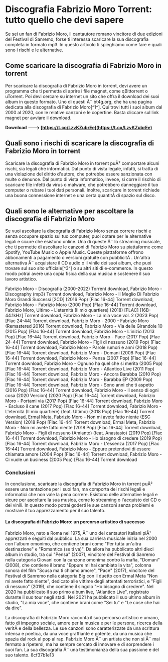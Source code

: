 # Discografia Fabrizio Moro Torrent: tutto quello che devi sapere
 
Se sei un fan di Fabrizio Moro, il cantautore romano vincitore di due edizioni del Festival di Sanremo, forse ti interessa scaricare la sua discografia completa in formato mp3. In questo articolo ti spieghiamo come fare e quali sono i rischi e le alternative.
 
## Come scaricare la discografia di Fabrizio Moro in torrent
 
Per scaricare la discografia di Fabrizio Moro in torrent, devi avere un programma che ti permetta di aprire i file magnet, come qBittorrent o uTorrent. Poi devi cercare su internet un sito che offra il download dei suoi album in questo formato. Uno di questi Ã¨ bt4g.org, che ha una pagina dedicata alla discografia di Fabrizio Moro[^1^]. Qui trovi tutti i suoi album dal 2000 al 2020, con le relative canzoni e le copertine. Basta cliccare sul link magnet per avviare il download.
 
**Download ---> [https://t.co/LzvKZubrEe](https://t.co/LzvKZubrEe)**


 
## Quali sono i rischi di scaricare la discografia di Fabrizio Moro in torrent
 
Scaricare la discografia di Fabrizio Moro in torrent puÃ² comportare alcuni rischi, sia legali che informatici. Dal punto di vista legale, infatti, si tratta di una violazione del diritto d'autore, che potrebbe essere sanzionata con multe o denunce. Dal punto di vista informatico, invece, si corre il rischio di scaricare file infetti da virus o malware, che potrebbero danneggiare il tuo computer o rubare i tuoi dati personali. Inoltre, scaricare in torrent richiede una buona connessione internet e una certa quantitÃ  di spazio sul disco.
 
## Quali sono le alternative per ascoltare la discografia di Fabrizio Moro
 
Se vuoi ascoltare la discografia di Fabrizio Moro senza correre rischi e senza occupare spazio sul tuo computer, puoi optare per le alternative legali e sicure che esistono online. Una di queste Ã¨ lo streaming musicale, che ti permette di ascoltare le canzoni di Fabrizio Moro su piattaforme come Spotify, YouTube Music o Apple Music. Queste piattaforme offrono abbonamenti a pagamento o versioni gratuite con pubblicitÃ . Un'altra alternativa Ã¨ acquistare il CD audio o il vinile dei suoi album, che puoi trovare sul suo sito ufficiale[^3^] o su altri siti di e-commerce. In questo modo potrai avere una copia fisica della sua musica e sostenere il suo lavoro artistico.
 
Fabrizio Moro - Discografia (2000-2022) Torrent download,  Fabrizio Moro - Discography (mp3) Torrent download,  Fabrizio Moro - Il Meglio Di Fabrizio Moro Grandi Successi [2CD] (2016 Pop) [Flac 16-44] Torrent download,  Fabrizio Moro - Fabrizio Moro (2000 Pop) [Flac 16-44] Torrent download,  Fabrizio Moro, Ultimo - L'eternità (Il mio quartiere) (2018) [FLAC] [16B-44.1kHz] Torrent download,  Fabrizio Moro - La mia voce vol. 2 (2023 Pop) [Flac 24-44] Torrent download,  Fabrizio Moro - 2000 - Fabrizio Moro (Remastered 2016) Torrent download,  Fabrizio Moro - Via delle Girandole 10 (2015 Pop) [Flac 16-44] Torrent download,  Fabrizio Moro - L'inizio (2013 Pop) [Flac 16-44] Torrent download,  Fabrizio Moro - Pace (2017 Pop) [Flac 24-44] Torrent download,  Fabrizio Moro - Figli di nessuno (2019 Pop) [Flac 16-44] Torrent download,  Fabrizio Moro - Parole rumori e anni (2018 Pop) [Flac 16-44] Torrent download,  Fabrizio Moro - Domani (2008 Pop) [Flac 16-44] Torrent download,  Fabrizio Moro - Pensa (2007 Pop) [Flac 16-44] Torrent download,  Fabrizio Moro - Ognuno ha quel che si merita (2005 Pop) [Flac 16-44] Torrent download,  Fabrizio Moro - Atlantico Live (2011 Pop) [Flac 16-44] Torrent download,  Fabrizio Moro - Ancora Barabba (2010 Pop) [Flac 16-44] Torrent download,  Fabrizio Moro - Barabba EP (2009 Pop) [Flac 16-44] Torrent download,  Fabrizio Moro - Sono anni che ti aspetto (2016 Pop) [Flac 16-44] Torrent download,  Fabrizio Moro - Il senso di ogni cosa (2020 Version) (2020 Pop) [Flac 16-44] Torrent download,  Fabrizio Moro - Portami via (2017 Pop) [Flac 16-44] Torrent download,  Fabrizio Moro - Escluso il cane (2017 Pop) [Flac 16-44] Torrent download,  Fabrizio Moro - L'eternità (Il mio quartiere) (feat. Ultimo) (2018 Pop) [Flac 16-44] Torrent download,  Ermal Meta, Fabrizio Moro - Non mi avete fatto niente (ESC Version) (2018 Pop) [Flac 16-44] Torrent download,  Ermal Meta, Fabrizio Moro - Non mi avete fatto niente (2018 Pop) [Flac 16-44] Torrent download,  Fabrizio Moro - Figli di nessuno (Amianto) (feat. Anastasio) (2019 Pop) [Flac 16-44] Torrent download,  Fabrizio Moro - Ho bisogno di credere (2019 Pop) [Flac 16-44] Torrent download,  Fabrizio Moro - L'essenza (2017 Pop) [Flac 16-44] Torrent download,  Fabrizio Moro - Eppure pretendevi di essere chiamata amore (2004 Pop) [Flac 16-44] Torrent download,  Fabrizio Moro - Ci vuole un business (2005 Pop) [Flac 16-44] Torrent download
 
### Conclusioni
 
In conclusione, scaricare la discografia di Fabrizio Moro in torrent puÃ² essere una tentazione per i suoi fan, ma comporta dei rischi legali e informatici che non vale la pena correre. Esistono delle alternative legali e sicure per ascoltare la sua musica, come lo streaming o l'acquisto dei CD o dei vinili. In questo modo potrai goderti le sue canzoni senza problemi e mostrare il tuo apprezzamento per il suo talento.

#### La discografia di Fabrizio Moro: un percorso artistico di successo
 
Fabrizio Moro, nato a Roma nel 1975, Ã¨ uno dei cantautori italiani piÃ¹ apprezzati e seguiti dal pubblico. La sua carriera musicale inizia nel 2000 con l'album omonimo, che contiene brani come "Per tutta un'altra destinazione" e "Romantica (se ti va)". Da allora ha pubblicato altri dieci album in studio, tra cui "Pensa" (2007), vincitore del Festival di Sanremo nella categoria Giovani con la canzone omonima contro la mafia, "Domani" (2008), che contiene il brano "Eppure mi hai cambiato la vita", colonna sonora del film "Scusa ma ti chiamo amore", "Pace" (2017), vincitore del Festival di Sanremo nella categoria Big con il duetto con Ermal Meta "Non mi avete fatto niente", dedicato alle vittime degli attentati terroristici, e "Figli di nessuno" (2019), che contiene il singolo "Ho bisogno di credere". Nel 2020 ha pubblicato il suo primo album live, "Atlantico Live", registrato durante il suo tour negli stadi. Nel 2021 ha pubblicato il suo ultimo album in studio, "La mia voce", che contiene brani come "Sei tu" e "Le cose che hai da dire".
 
La discografia di Fabrizio Moro racconta il suo percorso artistico e umano, fatto di impegno sociale, amore per la musica e per le persone, ricerca della veritÃ  e della bellezza. Le sue canzoni sono caratterizzate da una scrittura intensa e poetica, da una voce graffiante e potente, da una musica che spazia dal rock al pop al rap. Fabrizio Moro Ã¨ un artista che non si Ã¨ mai fermato a ripetersi, ma ha sempre cercato di innovare e di sorprendere i suoi fan. La sua discografia Ã¨ una testimonianza della sua passione e del suo talento.
 8cf37b1e13
 
